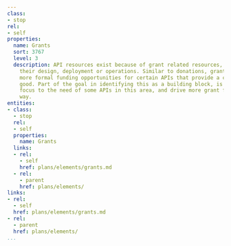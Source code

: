 ```yaml
---
class:
- stop
rel:
- self
properties:
  name: Grants
  sort: 3767
  level: 3
  description: API resources exist because of grant related resources, which pay for
    their design, deployment or operations. Similar to donations, grants could be
    more formal funding opportunities for certain APIs that provide a civic or public
    good. Part of the goal in identifying this as a building block, is bringing more
    focus to the need of some APIs in this area, and drive more grant funding their
    way.
entities:
- class:
  - stop
  rel:
  - self
  properties:
    name: Grants
  links:
  - rel:
    - self
    href: plans/elements/grants.md
  - rel:
    - parent
    href: plans/elements/
links:
- rel:
  - self
  href: plans/elements/grants.md
- rel:
  - parent
  href: plans/elements/
...
```

